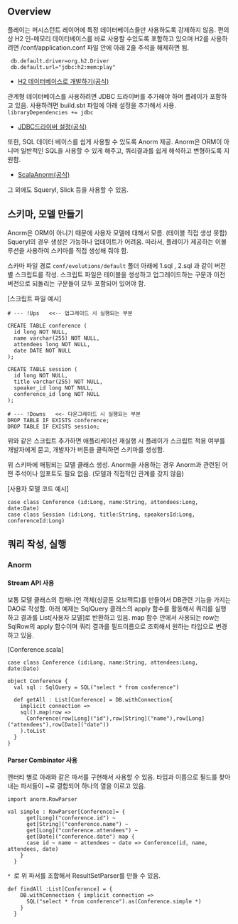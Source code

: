 ## Overview
플레이는 퍼시스턴트 레이어에 특정 데이터베이스들만 사용하도록 강제하지 않음. 편의상 H2 인-메모리 데이터베이스를 바로 사용할 수있도록 포함하고 있으며 H2를 사용하려면 /conf/application.conf 파일 안에 아래 2줄 주석을 해제하면 됨.
````
 db.default.driver=org.h2.Driver
 db.default.url="jdbc:h2:mem:play"
````
 - [H2 데이터베이스로 개발하기(공식)](https://www.playframework.com/documentation/2.3.x/Developing-with-the-H2-Database)
 
관계형 데이터베이스를 사용하려면 JDBC 드라이버를 추가해야 하며 플레이가 포함하고 있음. 사용하려면 build.sbt 파일에 아래 설정을 추가해서 사용.
`libraryDependencies += jdbc` 
 - [JDBC드라이버 설정(공식)](https://www.playframework.com/documentation/2.3.x/SettingsJDBC)

또한, SQL 데이터 베이스를 쉽게 사용할 수 있도록 Anorm 제공. Anorm은 ORM이 아니며 일반적인 SQL을 사용할 수 있게 해주고, 쿼리결과를 쉽게 해석하고 변형하도록 지원함.
  - [ScalaAnorm(공식)](https://www.playframework.com/documentation/2.3.x/ScalaAnorm)

그 외에도 Squeryl, Slick 등을 사용할 수 있음.

## 스키마, 모델 만들기
Anorm은 ORM이 아니기 때문에 사용자 모델에 대해서 모름. (테이블 직접 생성 못함) Squeryl의 경우 생성은 가능하나 업데이트가 어려움.
따라서, 플레이가 제공하는 이볼루션을 사용하여 스키마를 직접 생성해 줘야 함.

스카마 파일 경로 `conf/evolutions/default` 폴더 아래에 1.sql , 2.sql 과 같이 버전별 스크립트를 작성. 스크립트 파일은 테이블을 생성하고 업그레이드하는 구문과 이전 버전으로 되돌리는 구문들이 모두 포함되어 있어야 함.

[스크립트 파일 예시]
````
# --- !Ups   <<-- 업그레이드 시 실행되는 부분

CREATE TABLE conference (
  id long NOT NULL,
  name varchar(255) NOT NULL,
  attendees long NOT NULL,
  date DATE NOT NULL
);

CREATE TABLE session (
  id long NOT NULL,
  title varchar(255) NOT NULL,
  speaker_id long NOT NULL,
  conference_id long NOT NULL
);

# --- !Downs   <<- 다운그레이드 시 실행되는 부분
DROP TABLE IF EXISTS conference;
DROP TABLE IF EXISTS session;
````

위와 같은 스크립트 추가하면 애플리케이션 재실행 시 플레이가 스크립트 적용 여부를 개발자에게 묻고, 개발자가 버튼을 클릭하면 스키마를 생성함.

위 스키마에 매핑되는 모델 클래스 생성. Anorm을 사용하는 경우 Anorm과 관련된 어떤 주석이나 임포트도 필요 없음. (모델과 직접적인 관계를 갖지 않음)

[사용자 모델 코드 예시]
````
case class Conference (id:Long, name:String, attendees:Long, date:Date)
case class Session (id:Long, title:String, speakersId:Long, conferenceId:Long)
````
## 쿼리 작성, 실행
### Anorm
#### Stream API 사용
보통 모델 클래스의 컴패니언 객체(싱글톤 오브젝트)를 만들어서 DB관련 기능을 가지는 DAO로 작성함.
아래 예제는 SqlQuery 클래스의 apply 함수를 활동해서 쿼리를 실행하고 결과를  List[사용자 모델]로 반환하고 있음.
map 함수 안에서 사용되는 row는 SqlRow의 apply 함수이며 쿼리 결과를 필드이름으로 조회해서 원하는 타입으로 변경하고 있음.

[Conference.scala]
````
case class Conference (id:Long, name:String, attendees:Long, date:Date)

object Conference {
  val sql : SqlQuery = SQL("select * from conference")

  def getAll : List[Conference] = DB.withConnection{
    implicit connection =>
    sql().map(row =>
      Conference(row[Long]("id"),row[String]("name"),row[Long]("attendees"),row[Date]("date"))
    ).toList
  }
}
````
#### Parser Combinator 사용
엔터티 별로 아래와 같은 파서를 구현해서 사용할 수 있음. 타입과 이름으로 필드를 찾아내는 파서들이 ~로 결합되어 하나의 열을 이르고 있음.
````
import anorm.RowParser

val simple : RowParser[Conference]= {
      get[Long]("conference.id") ~
      get[String]("conference.name") ~
      get[Long]("conference.attendees") ~
      get[Date]("conference.date") map {
      case id ~ name ~ attendees ~ date => Conference(id, name, attendees, date)
    }
  }
````
`* `로 위 파서를 조합해서 ResultSetParser를 만들 수 있음.
````
def findAll :List[Conference] = {
    DB.withConnection { implicit connection =>
      SQL("select * from conference").as(Conference.simple *)
    }
  }
````

